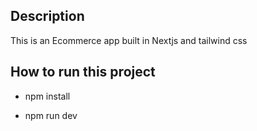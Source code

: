 
## Description

This is an Ecommerce app built in Nextjs and tailwind css

## How to run this project

- npm install

- npm run dev